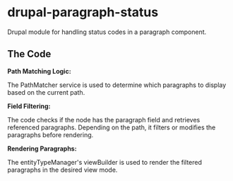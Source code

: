 # drupal-paragraph-status

Drupal module for handling status codes in a paragraph component.

## The Code

**Path Matching Logic:**

The PathMatcher service is used to determine which paragraphs to display based on the current path.

**Field Filtering:**

The code checks if the node has the paragraph field and retrieves referenced paragraphs.
Depending on the path, it filters or modifies the paragraphs before rendering.

**Rendering Paragraphs:**

The entityTypeManager's viewBuilder is used to render the filtered paragraphs in the desired view mode.
